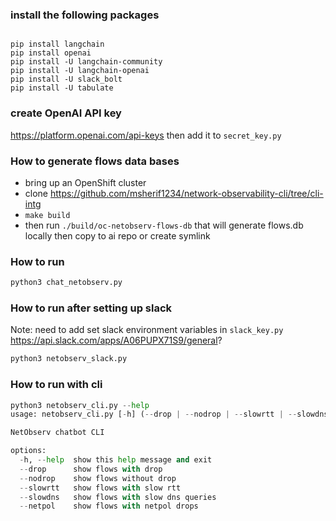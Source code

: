 

### install the following packages
```shell

pip install langchain
pip install openai
pip install -U langchain-community
pip install -U langchain-openai
pip install -U slack_bolt
pip install -U tabulate
```

### create OpenAI API key
https://platform.openai.com/api-keys
then add it to `secret_key.py`

### How to generate flows data bases
- bring up an OpenShift cluster
- clone https://github.com/msherif1234/network-observability-cli/tree/cli-intg
- `make build`
- then run `./build/oc-netobserv-flows-db`
that will generate flows.db locally then copy to ai repo or create symlink

### How to run
```python
python3 chat_netobserv.py
```

### How to run after setting up slack
Note: need to add set slack environment variables in `slack_key.py`
https://api.slack.com/apps/A06PUPX71S9/general?

```python
python3 netobserv_slack.py
```

### How to run with cli
```python
python3 netobserv_cli.py --help
usage: netobserv_cli.py [-h] (--drop | --nodrop | --slowrtt | --slowdns)

NetObserv chatbot CLI

options:
  -h, --help  show this help message and exit
  --drop      show flows with drop
  --nodrop    show flows without drop
  --slowrtt   show flows with slow rtt
  --slowdns   show flows with slow dns queries
  --netpol    show flows with netpol drops
```

